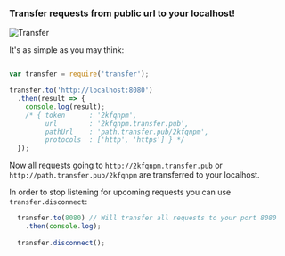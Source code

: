 ### Transfer requests from public url to your localhost!

![Transfer](https://api.travis-ci.org/Javascipt/transfer.svg)

It's as simple as you may think:

```javascript

var transfer = require('transfer');

transfer.to('http://localhost:8080')
  .then(result => {
    console.log(result); 
    /* { token      : '2kfqnpm', 
         url        : '2kfqnpm.transfer.pub', 
         pathUrl    : 'path.transfer.pub/2kfqnpm',
         protocols  : ['http', 'https'] } */
  });

```
Now all requests going to `http://2kfqnpm.transfer.pub` or `http://path.transfer.pub/2kfqnpm` are transferred to your localhost.

In order to stop listening for upcoming requests you can use `transfer.disconnect`:

```javascript
  transfer.to(8080) // Will transfer all requests to your port 8080
    .then(console.log);
  
  transfer.disconnect();
```